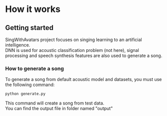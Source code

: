 # How it works

## Getting started
SingWithAvatars project focuses on singing learning to an artificial intelligence.  <br/> DNN is used for acoustic classification problem (not here), 
signal processing and speech synthesis features are also used to generate a song. 

### How to generate a song
To generate a song from default acoustic model and datasets, you must use the following command:

```
python generate.py
```
This command will create a song from test data.<br/>
You can find the output file in folder named "output"

